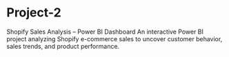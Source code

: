 # Project-2
Shopify Sales Analysis – Power BI Dashboard An interactive Power BI project analyzing Shopify e-commerce sales to uncover customer behavior, sales trends, and product performance.
